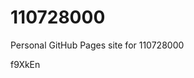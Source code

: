# 110728000
Personal GitHub Pages site for 110728000

















































f9XkEn
